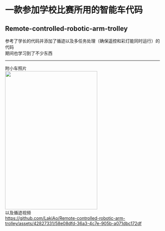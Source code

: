 # 一款参加学校比赛所用的智能车代码
## Remote-controlled-robotic-arm-trolley
参考了学长的代码并添加了循迹以及多任务处理（确保遥控和彩灯能同时运行）的代码  
期间也学习到了不少东西  
***
附小车照片  
<img src="https://github.com/LakiAo/Remote-controlled-robotic-arm-trolley/assets/42827331/b2083d9c-dbc3-4018-b440-e7da23140857" width="300" height="450" />  
以及循迹视频  
https://github.com/LakiAo/Remote-controlled-robotic-arm-trolley/assets/42827331/58e08dfd-36a3-4c7e-905b-a071dbc172df
